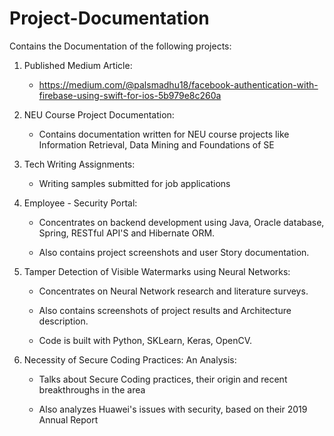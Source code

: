# Project-Documentation
Contains the Documentation of the following projects:

1. Published Medium Article: 

     - https://medium.com/@palsmadhu18/facebook-authentication-with-firebase-using-swift-for-ios-5b979e8c260a

2. NEU Course Project Documentation:

     - Contains documentation written for NEU course projects like Information Retrieval, Data Mining and Foundations of SE
     
3. Tech Writing Assignments:
     
     - Writing samples submitted for job applications

4. Employee - Security Portal:

     - Concentrates on backend development using Java, Oracle database, Spring, RESTful API'S and Hibernate ORM. 
 
     - Also contains project screenshots and user Story documentation.
 
5. Tamper Detection of Visible Watermarks using Neural Networks:

     - Concentrates on Neural Network research and literature surveys.
 
     - Also contains screenshots of project results and Architecture description.
 
     - Code is built with Python, SKLearn, Keras, OpenCV.
     
6. Necessity of Secure Coding Practices: An Analysis:

     - Talks about Secure Coding practices, their origin and recent breakthroughs in the area
     
     - Also analyzes Huawei's issues with security, based on their 2019 Annual Report
